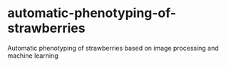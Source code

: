 # automatic-phenotyping-of-strawberries
Automatic phenotyping of strawberries based on image processing and machine learning
